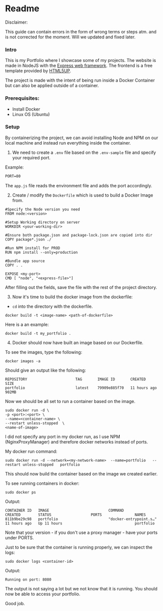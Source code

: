 # Readme

Disclaimer: 

This guide can contain errors in the form of wrong terms or steps atm. and is not corrected for the moment. Will we updated and fixed later.

### Intro

This is my Portfolio where I showcase some of my projects. The website is made in NodeJS with the [Express web framework](https://www.npmjs.com/package/express). The frontend is a free template provided by [HTML5UP](https://html5up.net). 

The project is made with the intent of being run inside a Docker Container but can also be applied outside of a container.

### Prerequisites:

- Install Docker
- Linux OS (Ubuntu)

### Setup

By containerizing the project, we can avoid installing Node and NPM on our local machine and instead run everything inside the container. 

1. We need to create a `.env` file based on the `.env-sample` file and specify your required port.

Example: 

```markdown
PORT=80
```

The `app.js` file reads the environment file and adds the port accordingly.

2.  Create / modify the `Dockerfile` which is used to build a Docker Image from.

```docker
#Specify the Node version you need
FROM node:<version>

#Setup Working directory on server
WORKDIR <your-working-dir>

#Ensure both package.json and package-lock.json are copied into dir
COPY package*.json ./

#Run NPM install for PROD
RUN npm install --only=production

#Bundle app source
COPY . .

EXPOSE <my-port>
CMD [ "node", "<express-file>"]
```

After filling out the fields, save the file with the rest of the project directory. 

3. Now it's time to build the docker image from the dockerfile:

- `cd` into the directory with the dockerfile.

```docker
docker build -t <image-name> <path-of-dockerfile>
```

Here is a an example: 

```docker
docker build -t my_portfolio .
```

4. Docker should now have built an image based on our Dockerfile.

To see the images, type the following:

```docker
docker images -a
```

Should give an output like the following: 

```docker
REPOSITORY                      TAG       IMAGE ID       CREATED        SIZE
portfolio                       latest    79909e885f70   11 hours ago   902MB
```

Now we should be all set to run a container based on the image.

```docker
sudo docker run -d \
-p <port>:<port> \
--name=<container-name> \
--restart unless-stopped  \
<name-of-image>
```

I did not specify any port in my docker run, as I use NPM (NginxProxyManager) and therefore docker networks instead of ports.

My docker run command: 

```docker
sudo docker run -d --network=<my-network-name>  --name=portfolio   --restart unless-stopped   portfolio
```

This should now build the container based on the image we created earlier. 

To see running containers in docker: 

```docker
sudo docker ps
```

Output: 

```docker
CONTAINER ID   IMAGE                           COMMAND                  CREATED        STATUS                  PORTS               NAMES
811b9be29c98   portfolio                       "docker-entrypoint.s…"   11 hours ago   Up 11 hours                                 portfolio
```

Note that your version - if you don't use a proxy manager - have your ports under PORTS. 

Just to be sure that the container is running properly, we can inspect the logs:

```docker
sudo docker logs <container-id>
```

Output: 

```docker
Running on port: 8080
```

The output is not saying a lot but we not know that it is running. You should now be able to access your portfolio.

Good job.